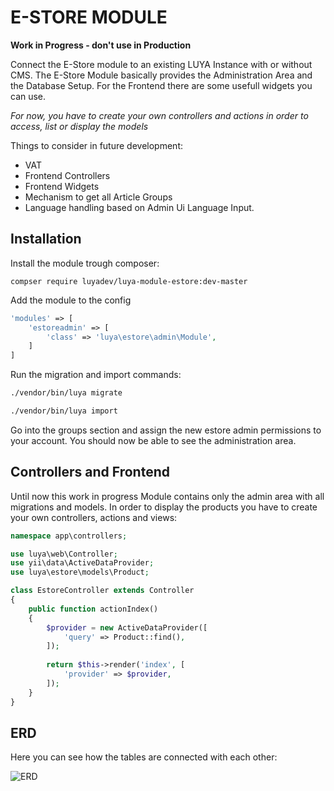 # E-STORE MODULE

**Work in Progress - don't use in Production**

Connect the E-Store module to an existing LUYA Instance with or without CMS. The E-Store Module basically provides the Administration Area and the Database Setup. For the Frontend there are some usefull widgets you can use.

*For now, you have to create your own controllers and actions in order to access, list or display the models*

Things to consider in future development:

+ VAT
+ Frontend Controllers
+ Frontend Widgets
+ Mechanism to get all Article Groups
+ Language handling based on Admin Ui Language Input.

## Installation

Install the module trough composer:

```
compser require luyadev/luya-module-estore:dev-master
```

Add the module to the config

```php
'modules' => [
    'estoreadmin' => [
        'class' => 'luya\estore\admin\Module',
    ]
]
```

Run the migration and import commands:

```sh
./vendor/bin/luya migrate
```

```sh
./vendor/bin/luya import
```

Go into the groups section and assign the new estore admin permissions to your account. You should now be able to see the administration area.

## Controllers and Frontend

Until now this work in progress Module contains only the admin area with all migrations and models. In order to display the products you have to create your own controllers, actions and views:

```php
namespace app\controllers;

use luya\web\Controller;
use yii\data\ActiveDataProvider;
use luya\estore\models\Product;

class EstoreController extends Controller
{
    public function actionIndex()
    {
        $provider = new ActiveDataProvider([
            'query' => Product::find(),
        ]);
        
        return $this->render('index', [
            'provider' => $provider,
        ]);
    }
}
```

## ERD

Here you can see how the tables are connected with each other:

![ERD](https://cloud.githubusercontent.com/assets/3417221/26308614/3fdab2f2-3efa-11e7-904c-5965beda2f25.png)
